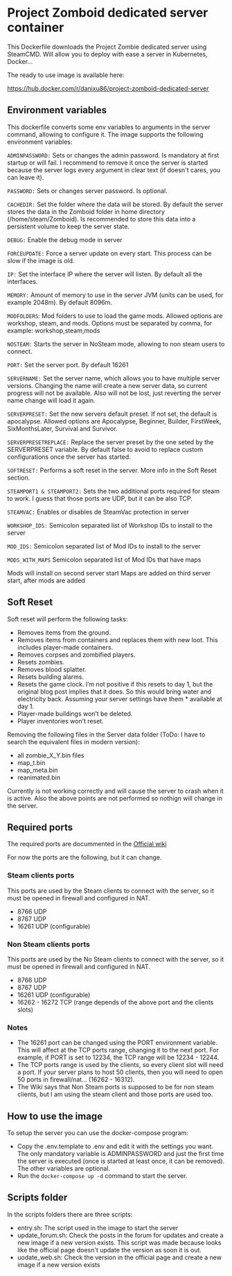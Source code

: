 # Project Zomboid dedicated server container

This Dockerfile downloads the Project Zombie dedicated server using SteamCMD. Will allow you to deploy with ease a server in Kubernetes, Docker...

The ready to use image is available here:

https://hub.docker.com/r/danixu86/project-zomboid-dedicated-server

## Environment variables

This dockerfile converts some env variables to arguments in the server command, allowing to configure it. The image supports the following environment variables:

`ADMINPASSWORD:` Sets or changes the admin password. Is mandatory at first startup or will fail. I recommend to remove it once the server is started because the server logs every argument in clear text (if doesn't cares, you can leave it).

`PASSWORD:` Sets or changes server password. Is optional.

`CACHEDIR:` Set the folder where the data will be stored. By default the server stores the data in the Zomboid folder in home directory (/home/steam/Zomboid). Is recommended to store this data into a persistent volume to keep the server state.

`DEBUG:` Enable the debug mode in server

`FORCEUPDATE:` Force a server update on every start. This process can be slow if the image is old.

`IP:` Set the interface IP where the server will listen. By default all the interfaces.

`MEMORY:` Amount of memory to use in the server JVM (units can be used, for example 2048m). By default 8096m.

`MODFOLDERS`: Mod folders to use to load the game mods. Allowed options are workshop, steam, and mods. Options must be separated by comma, for example: workshop,steam,mods

`NOSTEAM:` Starts the server in NoSteam mode, allowing to non steam users to connect.

`PORT:` Set the server port. By default 16261

`SERVERNAME:` Set the server name, which allows you to have multiple server versions. Changing the name will create a new server data, so current progress will not be available. Also will not be lost, just reverting the server name change will load it again.

`SERVERPRESET:` Set the new servers default preset. If not set, the default is apocalypse. Allowed options are Apocalypse, Beginner, Builder, FirstWeek, SixMonthsLater, Survival and Survivor.

`SERVERPRESETREPLACE:` Replace the server preset by the one seted by the SERVERPRESET variable. By default false to avoid to replace custom configurations once the server has started.

`SOFTRESET:` Performs a soft reset in the server. More info in the Soft Reset section.

`STEAMPORT1 & STEAMPORT2:` Sets the two additional ports required for steam to work. I guess that those ports are UDP, but it can be also TCP.

`STEAMVAC:` Enables or disables de SteamVac protection in server

`WORKSHOP_IDS:` Semicolon separated list of Workshop IDs to install to the server

`MOD_IDS:` Semicolon separated list of Mod IDs to install to the server

`MODS_WITH_MAPS` Semicolon separated list of Mod IDs that have maps

Mods will install on second server start
Maps are added on third server start, after mods are added
## Soft Reset

Soft reset will perform the following tasks:

* Removes items from the ground.
* Removes items from containers and replaces them with new loot. This includes player-made containers.
* Removes corpses and zombified players.
* Resets zombies.
* Removes blood splatter.
* Resets building alarms.
* Resets the game clock. I’m not positive if this resets to day 1, but the original blog post implies that it does. So this would bring water and electricity back. Assuming your server settings have them * available at day 1.
* Player-made buildings won’t be deleted.
* Player inventories won’t reset.

Removing the following files in the Server data folder (ToDo: I have to search the equivalent files in modern version):

* all zombie_X_Y.bin files
* map_t.bin
* map_meta.bin
* reanimated.bin

Currently is not working correctly and will cause the server to crash when it is active. Also the above points are not performed so nothign will change in the server.

## Required ports

The required ports are docummented in the [Official wiki](https://pzwiki.net/wiki/Dedicated_Server#Forwarding_Required_Ports)

For now the ports are the following, but it can change.

### Steam clients ports

This ports are used by the Steam clients to connect with the server, so it must be opened in firewall and configured in NAT.

* 8766 UDP
* 8767 UDP
* 16261 UDP (configurable)

### Non Steam clients ports

This ports are used by the No Steam clients to connect with the server, so it must be opened in firewall and configured in NAT.

* 8766 UDP
* 8767 UDP
* 16261 UDP (configurable)
* 16262 - 16272 TCP (range depends of the above port and the clients slots)

### Notes

* The 16261 port can be changed using the PORT environment variable. This will affect at the TCP ports range, changing it to the next port. For example, if PORT is set to 12234, the TCP range will be 12234 - 12244.
* The TCP ports range is used by the clients, so every client slot will need a port. If your server plans to host 50 clients, then you will need to open 50 ports in firewall/nat... (16262 - 16312).
* The Wiki says that Non Steam ports is supposed to be for non steam clients, but I am using the steam client and those ports are used too.

## How to use the image

To setup the server you can use the docker-compose program:

* Copy the .env.template to .env and edit it with the settings you want. The only mandatory variable is ADMINPASSWORD and just the first time the server is executed (once is started at least once, it can be removed). The other variables are optional.
* Run the `docker-compose up -d` command to start the server.

## Scripts folder

In the scripts folders there are three scripts:

* entry.sh: The script used in the image to start the server
* update_forum.sh: Check the posts in the forum for updates and create a new image if a new version exists. This script was made because looks like the official page doesn't update the version as soon it is out.
* uodate_web.sh: Check the version in the official page and create a new image if a new version exists
